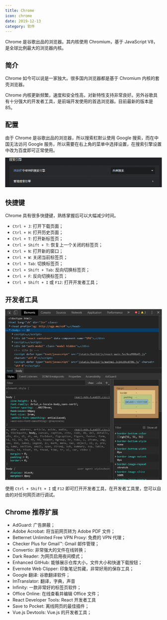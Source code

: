 ```yaml
---
title: Chrome
icon: chrome
date: 2019-12-13
category: 软件
---
```


Chrome 是谷歌出品的浏览器。其内核使用 Chromium，基于 JavaScript V8，是全球比例最大的浏览器内核。

<!-- more -->

## 简介

Chrome 如今可以说是一家独大。很多国内浏览器都是基于 Chromium 内核的套壳浏览器。

Chrome 内核更新频繁，速度和安全性高，对新特性支持非常良好。另外谷歌具有十分强大的开发者工具，是前端开发使用的首选浏览器。目前最新的版本是 85。

## 配置

由于 Chrome 是谷歌出品的浏览器，所以搜索栏默认使用 Google 搜索，而在中国无法访问 Google 服务，所以需要在右上角的菜单中选择设置，在搜索引擎设置中改为百度即可正常使用。

![更改页面](./assets/searchEngine.png)

## 快捷键

Chrome 具有很多快捷键，熟练掌握后可以大幅减少时间。

- `Ctrl + J`: 打开下载页面；
- `Ctrl + H`: 打开历史页面；
- `Ctrl + T`: 打开新标签页；
- `Ctrl + Shift + T`: 恢复上一个关闭的标签页；
- `Ctrl + N`: 打开新的窗口；
- `Ctrl + W`: 关闭当前标签页；
- `Ctrl + Tab`: 切换标签页；
- `Ctrl + Shift + Tab`: 反向切换标签页；
- `Ctrl + F`: 反向切换标签页；
- `Ctrl + Shift + I` 或 `F12`: 打开开发者工具；

## 开发者工具

![开发者工具](./assets/devTool.png)

使用 `Ctrl + Shift + I` 或 `F12` 即可打开开发者工具，在开发者工具里，您可以自由的对任何网页进行调试。

## Chrome 推荐扩展

- AdGuard: 广告屏蔽；
- Adobe Acrobat: 将当前网页转为 Adobe PDF 文件；
- Betternet Unlimited Free VPN Proxy: 免费的 VPN 代理；
- Checker Plus for Gmail™: Gmail 邮件管理；
- Convertio: 非常强大的文件在线转换；
- Dark Reader: 为网页启用夜间模式；
- Enhanced GitHub: 能够展示仓库大小，文件大小和快速下载按钮；
- Evernote Web Clipper: 印象笔记剪藏，非常好用的保存工具；
- Google 翻译: 谷歌翻译软件；
- ImTranslator: 翻译，字典，声音
- Infinity: 一款非常好的标签页软件；
- Office Online: 在线查看并编辑 Office 文件；
- React Developer Tools: React 开发者工具
- Save to Pocket: 离线网页的最佳插件；
- Vue.js Devtools: Vue.js 的开发者工具；

